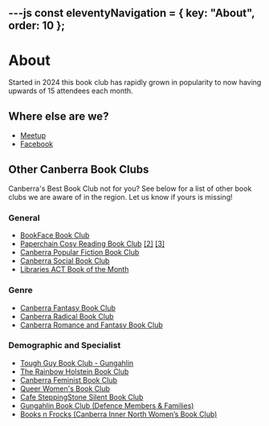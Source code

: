 ---js
const eleventyNavigation = {
	key: "About",
	order: 10
};
---
# About

Started in 2024 this book club has rapidly grown in popularity to now having upwards of 15 attendees each month.

## Where else are we?

- [Meetup](https://www.meetup.com/canberras-best-book-club/)
- [Facebook](https://www.facebook.com/profile.php?id=61562383891905)

## Other Canberra Book Clubs

Canberra's Best Book Club not for you? 
See below for a list of other book clubs we are aware of in the region. Let us know if yours is missing! 

### General
- [BookFace Book Club](https://www.bookfacestores.com.au/book-club)
- [Paperchain Cosy Reading Book Club](https://www.facebook.com/groups/CosyReadingBookClub) [[2]](https://www.instagram.com/cosyreadingbookclub/) [[3]](https://paperchainbookstoreblog.com/2019/07/30/cosy-reading-book-club/)
- [Canberra Popular Fiction Book Club](https://www.meetup.com/en-au/canberra-ya-book-club/)
- [Canberra Social Book Club](https://www.facebook.com/groups/255187487308088/)
- [Libraries ACT Book of the Month](https://www.facebook.com/groups/1202736400172537)

### Genre
- [Canberra Fantasy Book Club](https://www.facebook.com/groups/7011704425594033/)
- [Canberra Radical Book Club](https://www.facebook.com/groups/209048299887282/)
- [Canberra Romance and Fantasy Book Club](https://www.facebook.com/groups/canberraromanceandfantasy/)

### Demographic and Specialist
- [Tough Guy Book Club - Gungahlin](https://www.toughguybookclub.com/chapter_meeting_canberra_north_act)
- [The Rainbow Holstein Book Club](https://www.bookcow.com.au/events)
- [Canberra Feminist Book Club](https://www.facebook.com/groups/715792991947484/)
- [Queer Women's Book Club](https://www.facebook.com/groups/211774985530722/)
- [Cafe SteppingStone Silent Book Club](https://cafesteppingstone.com/events)
- [Gungahlin Book Club (Defence Members & Families)](https://www.facebook.com/groups/863920990336086/)
- [Books n Frocks (Canberra Inner North Women’s Book Club)](https://www.facebook.com/groups/878213813300306/)

